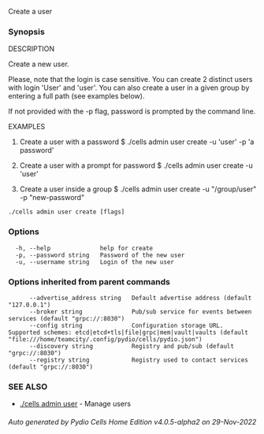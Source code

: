 Create a user

### Synopsis


DESCRIPTION

  Create a new user.

  Please, note that the login is case sensitive. You can create 2 distinct users with login 'User' and 'user'. 
  You can also create a user in a given group by entering a full path (see examples below). 

  If not provided with the -p flag, password is prompted by the command line.

EXAMPLES

  1. Create a user with a password
  $ ./cells admin user create -u 'user' -p 'a password'

  2. Create a user with a prompt for password
  $ ./cells admin user create -u 'user'

  3. Create a user inside a group
  $ ./cells admin user create -u "/group/user" -p "new-password"



```
./cells admin user create [flags]
```

### Options

```
  -h, --help              help for create
  -p, --password string   Password of the new user
  -u, --username string   Login of the new user
```

### Options inherited from parent commands

```
      --advertise_address string   Default advertise address (default "127.0.0.1")
      --broker string              Pub/sub service for events between services (default "grpc://:8030")
      --config string              Configuration storage URL. Supported schemes: etcd|etcd+tls|file|grpc|mem|vault|vaults (default "file:///home/teamcity/.config/pydio/cells/pydio.json")
      --discovery string           Registry and pub/sub (default "grpc://:8030")
      --registry string            Registry used to contact services (default "grpc://:8030")
```

### SEE ALSO

* [./cells admin user](./cells-admin-user)	 - Manage users

###### Auto generated by Pydio Cells Home Edition v4.0.5-alpha2 on 29-Nov-2022
